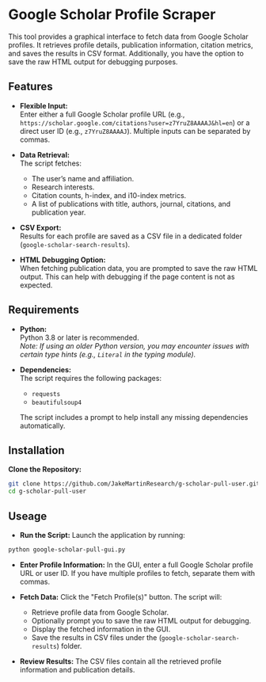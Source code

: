 # Google Scholar Profile Scraper

This tool provides a graphical interface to fetch data from Google Scholar profiles. It retrieves profile details, publication information, citation metrics, and saves the results in CSV format. Additionally, you have the option to save the raw HTML output for debugging purposes.

## Features

- **Flexible Input:**  
  Enter either a full Google Scholar profile URL (e.g.,  
  `https://scholar.google.com/citations?user=z7YruZ8AAAAJ&hl=en`) or a direct user ID (e.g., `z7YruZ8AAAAJ`). Multiple inputs can be separated by commas.

- **Data Retrieval:**  
  The script fetches:
  - The user’s name and affiliation.
  - Research interests.
  - Citation counts, h-index, and i10-index metrics.
  - A list of publications with title, authors, journal, citations, and publication year.

- **CSV Export:**  
  Results for each profile are saved as a CSV file in a dedicated folder (`google-scholar-search-results`).

- **HTML Debugging Option:**  
  When fetching publication data, you are prompted to save the raw HTML output. This can help with debugging if the page content is not as expected.

## Requirements

- **Python:**  
  Python 3.8 or later is recommended.  
  *Note: If using an older Python version, you may encounter issues with certain type hints (e.g., `Literal` in the typing module).*

- **Dependencies:**  
  The script requires the following packages:
  - `requests`
  - `beautifulsoup4`
  
  The script includes a prompt to help install any missing dependencies automatically.

## Installation

**Clone the Repository:**

   ```bash
   git clone https://github.com/JakeMartinResearch/g-scholar-pull-user.git
   cd g-scholar-pull-user
   ```
  
  ## Useage

  - **Run the Script:**
     Launch the application by running:

```bash
python google-scholar-pull-gui.py
```
- **Enter Profile Information:**
In the GUI, enter a full Google Scholar profile URL or user ID. If you have multiple profiles to fetch, separate them with commas.

- **Fetch Data:**
Click the "Fetch Profile(s)" button. The script will:
  - Retrieve profile data from Google Scholar.
  - Optionally prompt you to save the raw HTML output for debugging.
  - Display the fetched information in the GUI.
  - Save the results in CSV files under the (`google-scholar-search-results`) folder.

- **Review Results:**
The CSV files contain all the retrieved profile information and publication details.

